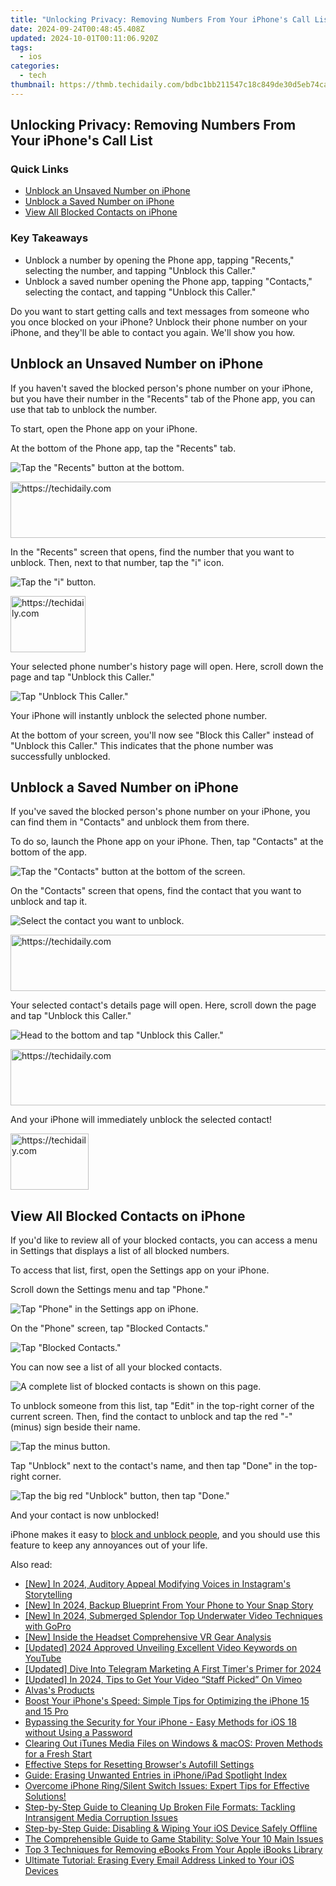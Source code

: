 ```yaml
---
title: "Unlocking Privacy: Removing Numbers From Your iPhone's Call List"
date: 2024-09-24T00:48:45.408Z
updated: 2024-10-01T00:11:06.920Z
tags:
  - ios
categories:
  - tech
thumbnail: https://thmb.techidaily.com/bdbc1bb211547c18c849de30d5eb74ca5d67d9e0fc552f041d0a6f6f88d073bb.jpg
---
```


## Unlocking Privacy: Removing Numbers From Your iPhone's Call List

### Quick Links

* [Unblock an Unsaved Number on iPhone](https://easy-unlock-android.techidaily.com/in-2024-how-to-use-google-assistant-on-your-lock-screen-of-motorola-moto-g34-5g-phone-by-drfone-android/)
* [Unblock a Saved Number on iPhone](https://article-files.techidaily.com/2024-approved-kickstarting-with-gopro-the-top-10-list-of-perks/)
* [View All Blocked Contacts on iPhone](https://youtube-docs.techidaily.com/ed-in-2024-skyline-your-videos-reach-writing-captivating-youtube-descs-using-templates/)

### Key Takeaways

* Unblock a number by opening the Phone app, tapping "Recents," selecting the number, and tapping "Unblock this Caller."
* Unblock a saved number opening the Phone app, tapping "Contacts," selecting the contact, and tapping "Unblock this Caller."

 Do you want to start getting calls and text messages from someone who you once blocked on your iPhone? Unblock their phone number on your iPhone, and they'll be able to contact you again. We'll show you how.

##  Unblock an Unsaved Number on iPhone

 If you haven't saved the blocked person's phone number on your iPhone, but you have their number in the "Recents" tab of the Phone app, you can use that tab to unblock the number.

 To start, open the Phone app on your iPhone.

 At the bottom of the Phone app, tap the "Recents" tab.

![Tap the "Recents" button at the bottom.](https://static1.howtogeekimages.com/wordpress/wp-content/uploads/2023/11/recents.png) 

<!-- affiliate ads begin -->
<a href="https://appsumo.8odi.net/c/5597632/2111982/7443" target="_top" id="2111982">
  <img src="//a.impactradius-go.com/display-ad/7443-2111982" border="0" alt="https://techidaily.com" width="728" height="90"/>
</a>
<img height="0" width="0" src="https://appsumo.8odi.net/i/5597632/2111982/7443" style="position:absolute;visibility:hidden;" border="0" />
<!-- affiliate ads end -->

 In the "Recents" screen that opens, find the number that you want to unblock. Then, next to that number, tap the "i" icon.

![Tap the "i" button.](https://static1.howtogeekimages.com/wordpress/wp-content/uploads/2023/11/tap-the-i-button.png) 

<!-- affiliate ads begin -->
<a href="https://review-au.sjv.io/c/5597632/2098701/14409" target="_top" id="2098701">
  <img src="//a.impactradius-go.com/display-ad/14409-2098701" border="0" alt="https://techidaily.com" width="120" height="90"/>
</a>
<img height="0" width="0" src="https://review-au.sjv.io/i/5597632/2098701/14409" style="position:absolute;visibility:hidden;" border="0" />
<!-- affiliate ads end -->

 Your selected phone number's history page will open. Here, scroll down the page and tap "Unblock this Caller."

![Tap "Unblock This Caller."](https://static1.howtogeekimages.com/wordpress/wp-content/uploads/2023/11/unlblock-this-caller.png) 

 Your iPhone will instantly unblock the selected phone number.

 At the bottom of your screen, you'll now see "Block this Caller" instead of "Unblock this Caller." This indicates that the phone number was successfully unblocked.

##  Unblock a Saved Number on iPhone

 If you've saved the blocked person's phone number on your iPhone, you can find them in "Contacts" and unblock them from there.

 To do so, launch the Phone app on your iPhone. Then, tap "Contacts" at the bottom of the app.

![Tap the "Contacts" button at the bottom of the screen.](https://static1.howtogeekimages.com/wordpress/wp-content/uploads/2023/11/tap-contacts.png) 

 On the "Contacts" screen that opens, find the contact that you want to unblock and tap it.

![Select the contact you want to unblock.](https://static1.howtogeekimages.com/wordpress/wp-content/uploads/2023/11/strawberry.png) 

<!-- affiliate ads begin -->
<a href="https://ephamedtechinc.pxf.io/c/5597632/2136613/26400" target="_top" id="2136613">
  <img src="//a.impactradius-go.com/display-ad/26400-2136613" border="0" alt="https://techidaily.com" width="728" height="90"/>
</a>
<img height="0" width="0" src="https://ephamedtechinc.pxf.io/i/5597632/2136613/26400" style="position:absolute;visibility:hidden;" border="0" />
<!-- affiliate ads end -->

 Your selected contact's details page will open. Here, scroll down the page and tap "Unblock this Caller."

![Head to the bottom and tap "Unblock this Caller."](https://static1.howtogeekimages.com/wordpress/wp-content/uploads/2023/11/unlblock-this-caller-1.png) 

<!-- affiliate ads begin -->
<a href="https://aligracehair.sjv.io/c/5597632/1902294/19272" target="_top" id="1902294">
  <img src="//a.impactradius-go.com/display-ad/19272-1902294" border="0" alt="https://techidaily.com" width="728" height="90"/>
</a>
<img height="0" width="0" src="https://aligracehair.sjv.io/i/5597632/1902294/19272" style="position:absolute;visibility:hidden;" border="0" />
<!-- affiliate ads end -->

 And your iPhone will immediately unblock the selected contact!

<!-- affiliate ads begin -->
<a href="https://aligracehair.sjv.io/c/5597632/2135351/19272" target="_top" id="2135351">
  <img src="//a.impactradius-go.com/display-ad/19272-2135351" border="0" alt="https://techidaily.com" width="125" height="90"/>
</a>
<img height="0" width="0" src="https://aligracehair.sjv.io/i/5597632/2135351/19272" style="position:absolute;visibility:hidden;" border="0" />
<!-- affiliate ads end -->

##  View All Blocked Contacts on iPhone

 If you'd like to review all of your blocked contacts, you can access a menu in Settings that displays a list of all blocked numbers.

 To access that list, first, open the Settings app on your iPhone.

 Scroll down the Settings menu and tap "Phone."

![Tap "Phone" in the Settings app on iPhone.](https://static1.howtogeekimages.com/wordpress/wp-content/uploads/2021/07/8-iphone-phone-settings.png) 

 On the "Phone" screen, tap "Blocked Contacts."

![Tap "Blocked Contacts."](https://static1.howtogeekimages.com/wordpress/wp-content/uploads/2023/11/blocked-contacts.png) 

 You can now see a list of all your blocked contacts.

![A complete list of blocked contacts is shown on this page.](https://static1.howtogeekimages.com/wordpress/wp-content/uploads/2023/11/blocked-contacts-compelte-list.png) 

 To unblock someone from this list, tap "Edit" in the top-right corner of the current screen. Then, find the contact to unblock and tap the red "-" (minus) sign beside their name.

![Tap the minus button.](https://static1.howtogeekimages.com/wordpress/wp-content/uploads/2023/11/tap-the-minus-sign.png) 

 Tap "Unblock" next to the contact's name, and then tap "Done" in the top-right corner.

![Tap the big red "Unblock" button, then tap "Done."](https://static1.howtogeekimages.com/wordpress/wp-content/uploads/2023/11/tap-unblock-button-tap-done.png) 

 And your contact is now unblocked!

 iPhone makes it easy to [block and unblock people](https://android-location.techidaily.com/getting-the-pokemon-go-gps-signal-not-found-11-error-in-nokia-c22-drfone-by-drfone-virtual/), and you should use this feature to keep any annoyances out of your life.

<ins class="adsbygoogle"
     style="display:block"
     data-ad-format="autorelaxed"
     data-ad-client="ca-pub-7571918770474297"
     data-ad-slot="1223367746"></ins>

<ins class="adsbygoogle"
     style="display:block"
     data-ad-client="ca-pub-7571918770474297"
     data-ad-slot="8358498916"
     data-ad-format="auto"
     data-full-width-responsive="true"></ins>

<span class="atpl-alsoreadstyle">Also read:</span>
<div><ul>
<li><a href="https://instagram-videos.techidaily.com/new-in-2024-auditory-appeal-modifying-voices-in-instagrams-storytelling/"><u>[New] In 2024, Auditory Appeal Modifying Voices in Instagram's Storytelling</u></a></li>
<li><a href="https://snapchat-videos.techidaily.com/new-in-2024-backup-blueprint-from-your-phone-to-your-snap-story/"><u>[New] In 2024, Backup Blueprint From Your Phone to Your Snap Story</u></a></li>
<li><a href="https://fox-access.techidaily.com/new-in-2024-submerged-splendor-top-underwater-video-techniques-with-gopro/"><u>[New] In 2024, Submerged Splendor Top Underwater Video Techniques with GoPro</u></a></li>
<li><a href="https://fox-helps.techidaily.com/new-inside-the-headset-comprehensive-vr-gear-analysis/"><u>[New] Inside the Headset Comprehensive VR Gear Analysis</u></a></li>
<li><a href="https://youtube-sure.techidaily.com/ed-2024-approved-unveiling-excellent-video-keywords-on-youtube/"><u>[Updated] 2024 Approved Unveiling Excellent Video Keywords on YouTube</u></a></li>
<li><a href="https://article-helps.techidaily.com/updated-dive-into-telegram-marketing-a-first-timers-primer-for-2024/"><u>[Updated] Dive Into Telegram Marketing A First Timer's Primer for 2024</u></a></li>
<li><a href="https://vimeo-videos.techidaily.com/updated-in-2024-tips-to-get-your-video-staff-picked-on-vimeo/"><u>[Updated] In 2024, Tips to Get Your Video “Staff Picked” On Vimeo</u></a></li>
<li><a href="https://tools.techidaily.com/alvas/products/"><u>Alvas's Products</u></a></li>
<li><a href="https://os-tips.techidaily.com/boost-your-iphones-speed-simple-tips-for-optimizing-the-iphone-15-and-15-pro/"><u>Boost Your iPhone's Speed: Simple Tips for Optimizing the iPhone 15 and 15 Pro</u></a></li>
<li><a href="https://os-tips.techidaily.com/bypassing-the-security-for-your-iphone-easy-methods-for-ios-18-without-using-a-password/"><u>Bypassing the Security for Your iPhone - Easy Methods for iOS 18 without Using a Password</u></a></li>
<li><a href="https://os-tips.techidaily.com/clearing-out-itunes-media-files-on-windows-and-macos-proven-methods-for-a-fresh-start/"><u>Clearing Out iTunes Media Files on Windows & macOS: Proven Methods for a Fresh Start</u></a></li>
<li><a href="https://os-tips.techidaily.com/effective-steps-for-resetting-browsers-autofill-settings/"><u>Effective Steps for Resetting Browser's Autofill Settings</u></a></li>
<li><a href="https://os-tips.techidaily.com/guide-erasing-unwanted-entries-in-iphoneipad-spotlight-index/"><u>Guide: Erasing Unwanted Entries in iPhone/iPad Spotlight Index</u></a></li>
<li><a href="https://fox-that.techidaily.com/overcome-iphone-ringsilent-switch-issues-expert-tips-for-effective-solutions/"><u>Overcome iPhone Ring/Silent Switch Issues: Expert Tips for Effective Solutions!</u></a></li>
<li><a href="https://os-tips.techidaily.com/step-by-step-guide-to-cleaning-up-broken-file-formats-tackling-intransigent-media-corruption-issues/"><u>Step-by-Step Guide to Cleaning Up Broken File Formats: Tackling Intransigent Media Corruption Issues</u></a></li>
<li><a href="https://os-tips.techidaily.com/step-by-step-guide-disabling-and-wiping-your-ios-device-safely-offline/"><u>Step-by-Step Guide: Disabling & Wiping Your iOS Device Safely Offline</u></a></li>
<li><a href="https://games-able.techidaily.com/the-comprehensible-guide-to-game-stability-solve-your-10-main-issues/"><u>The Comprehensible Guide to Game Stability: Solve Your 10 Main Issues</u></a></li>
<li><a href="https://os-tips.techidaily.com/top-3-techniques-for-removing-ebooks-from-your-apple-ibooks-library/"><u>Top 3 Techniques for Removing eBooks From Your Apple iBooks Library</u></a></li>
<li><a href="https://os-tips.techidaily.com/ultimate-tutorial-erasing-every-email-address-linked-to-your-ios-devices/"><u>Ultimate Tutorial: Erasing Every Email Address Linked to Your iOS Devices</u></a></li>
</ul></div>

